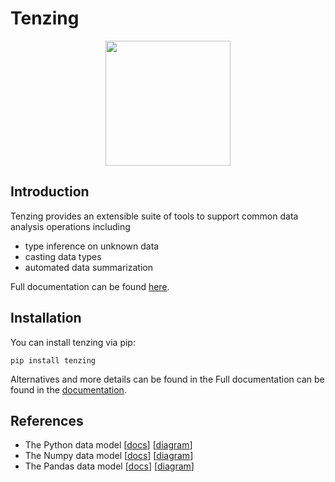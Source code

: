 # Tenzing

<p align="center">
<img src="https://akm-img-a-in.tosshub.com/indiatoday/images/story/201505/tenzing_650_051115023506.jpg" width="200"/>
</p>

## Introduction
Tenzing provides an extensible suite of tools to support common data analysis operations including

* type inference on unknown data
* casting data types
* automated data summarization

Full documentation can be found [here](https://ieaves.github.io/tenzing/).

## Installation

You can install tenzing via pip:

```
pip install tenzing
```

Alternatives and more details can be found in the Full documentation can be found in the [documentation](https://ieaves.github.io/tenzing/).



## References
- The Python data model [[docs](https://docs.python.org/3/reference/datamodel.html)] [[diagram](https://en.wikipedia.org/wiki/Data_type#/media/File:Python_3._The_standard_type_hierarchy.png)]
- The Numpy data model [[docs](https://docs.scipy.org/doc/numpy-1.13.0/reference/arrays.scalars.html)] [[diagram](https://docs.scipy.org/doc/numpy-1.13.0/_images/dtype-hierarchy.png)]
 - The Pandas data model [[docs](https://pandas.pydata.org/pandas-docs/stable/getting_started/basics.html#dtypes)] [[diagram](https://pbpython.com/images/pandas_dtypes.png)]
